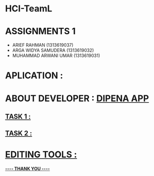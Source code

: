 # HCI-TeamL
# ASSIGNMENTS 1
- ARIEF RAHMAN (1313619037)
- ARGA WIDYA SAMUDERA (1313619032)
- MUHAMMAD ARWANI UMAR (1313619031) <br>

# APLICATION : 



# ABOUT DEVELOPER : <a href="https://play.google.com/store/apps/details?id=com.dipena.app&hl=en_AU">DIPENA APP


## TASK 1 :
## TASK 2 :

# EDITING TOOLS :

#### ---- THANK YOU ----
